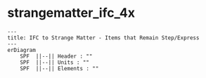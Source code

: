 # strangematter_ifc_4x
```mermaid
---
title: IFC to Strange Matter - Items that Remain Step/Express
---
erDiagram
    SPF  ||--|| Header : ""
    SPF  ||--|| Units : ""
    SPF  ||--|| Elements : ""
```
